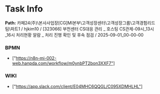 # Task Info

**Path:** 카페24(주)\본사사업장\[CG]MI본부\고객성장센터\고객성장그룹\고객경험리드팀\파트1 / hjkim10 / [323066] 부천센터 CS대응 관리 _ 호스팅 CS관제-09시_13시_16시 처리현황 알람 _ 처리 진행 확인 및 후속 점검 / 2025-09-01_00-00-00

### BPMN
- ["https://n8n-mi-002-web.hanpda.com/workflow/m0ynbPT2bon3XXF7"]

### WIKI
- ["https://app.slack.com/client/E04MHC6QQGL/C095XDMHLHL"]

